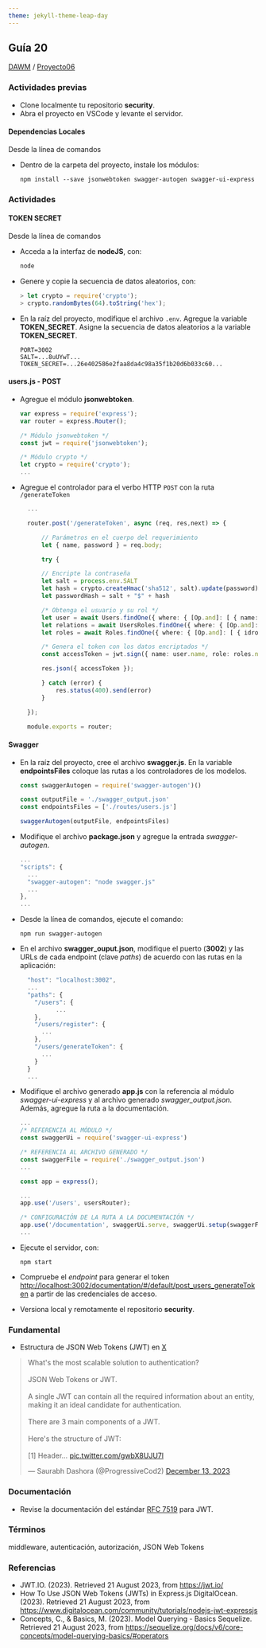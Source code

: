```yaml
---
theme: jekyll-theme-leap-day
---
```


## Guía 20

[DAWM](/DAWM/) / [Proyecto06](/DAWM/proyectos/2023/proyecto06)

### Actividades previas

* Clone localmente tu repositorio **security**.
* Abra el proyecto en VSCode y levante el servidor.

#### Dependencias Locales

Desde la línea de comandos

* Dentro de la carpeta del proyecto, instale los módulos: 

  ```command
  npm install --save jsonwebtoken swagger-autogen swagger-ui-express
  ```

### Actividades

#### TOKEN SECRET

Desde la línea de comandos

* Acceda a la interfaz de **nodeJS**, con:
  
  ```typescript
  node
  ```

* Genere y copie la secuencia de datos aleatorios, con:

  ```typescript
  > let crypto = require('crypto');
  > crypto.randomBytes(64).toString('hex');
  ```

* En la raíz del proyecto, modifique el archivo `.env`. Agregue la variable **TOKEN_SECRET**. Asigne la secuencia de datos aleatorios a la variable **TOKEN_SECRET**.

  ```
  PORT=3002
  SALT=...8uUYwT...
  TOKEN_SECRET=...26e402586e2faa8da4c98a35f1b20d6b033c60...
  ```

#### users.js - POST

* Agregue el módulo **jsonwebtoken**.

  ```typescript
  var express = require('express');
  var router = express.Router();

  /* Módulo jsonwebtoken */
  const jwt = require('jsonwebtoken');

  /* Módulo crypto */
  let crypto = require('crypto');
  ...
  ```

* Agregue el controlador para el verbo HTTP `POST` con la ruta `/generateToken`

  ```typescript
    ...

	router.post('/generateToken', async (req, res,next) => {

		// Parámetros en el cuerpo del requerimiento
		let { name, password } = req.body;

		try {

  		// Encripte la contraseña
  		let salt = process.env.SALT
  		let hash = crypto.createHmac('sha512', salt).update(password).digest("base64");
  		let passwordHash = salt + "$" + hash

  		/* Obtenga el usuario y su rol */
  		let user = await Users.findOne({ where: { [Op.and]: [ { name: name }, { password: passwordHash } ] } })
  		let relations = await UsersRoles.findOne({ where: { [Op.and]: [ { users_iduser: user.iduser } ] } });
  		let roles = await Roles.findOne({ where: { [Op.and]: [ { idrole: relations.roles_idrole } ] } });

  		/* Genera el token con los datos encriptados */
  		const accessToken = jwt.sign({ name: user.name, role: roles.name }, process.env.TOKEN_SECRET);

  		res.json({ accessToken });

		} catch (error) {
			res.status(400).send(error)
		}

	});

	module.exports = router;
  ```

#### Swagger

* En la raíz del proyecto, cree el archivo **swagger.js**. En la variable **endpointsFiles** coloque las rutas a los controladores de los modelos.

  ```typescript
  const swaggerAutogen = require('swagger-autogen')()

  const outputFile = './swagger_output.json'
  const endpointsFiles = ['./routes/users.js']

  swaggerAutogen(outputFile, endpointsFiles)
  ```

* Modifique el archivo **package.json** y agregue la entrada _swagger-autogen_.

  ```typescript
  ...
  "scripts": {
    ...
    "swagger-autogen": "node swagger.js"
    ...
  },
  ...
  ```

* Desde la línea de comandos, ejecute el comando:

  ```command
  npm run swagger-autogen
  ```

* En el archivo **swagger_ouput.json**, modifique el puerto (**3002**) y las URLs de cada endpoint (clave _paths_) de acuerdo con las rutas en la aplicación:

  ```typescript
    "host": "localhost:3002",
    ...
    "paths": {
      "/users": {
    		...
      },
      "/users/register": {
        ...
      },
      "/users/generateToken": {
        ...
      }
    }
    ...
  ```

* Modifique el archivo generado **app.js** con la referencia al módulo _swagger-ui-express_ y al archivo generado _swagger_output.json_. Además, agregue la ruta a la documentación.


  ```typescript
  ...
  /* REFERENCIA AL MÓDULO */
  const swaggerUi = require('swagger-ui-express')

  /* REFERENCIA AL ARCHIVO GENERADO */
  const swaggerFile = require('./swagger_output.json')
  ...

  const app = express();

  ...
  app.use('/users', usersRouter);

  /* CONFIGURACIÓN DE LA RUTA A LA DOCUMENTACIÓN */
  app.use('/documentation', swaggerUi.serve, swaggerUi.setup(swaggerFile))
  ...
  ```

* Ejecute el servidor, con:

  ```command
  npm start
  ```

* Compruebe el _endpoint_ para generar el token [http://localhost:3002/documentation/#/default/post_users_generateToken](http://localhost:3002/documentation/#/default/post_users_generateToken) a partir de las credenciales de acceso.

* Versiona local y remotamente el repositorio **security**.

### Fundamental

* Estructura de JSON Web Tokens (JWT) en [X](https://twitter.com/ProgressiveCod2/status/1734893719290319143)

<blockquote class="twitter-tweet" data-media-max-width="560"><p lang="en" dir="ltr">What&#39;s the most scalable solution to authentication?<br><br>JSON Web Tokens or JWT.<br><br>A single JWT can contain all the required information about an entity, making it an ideal candidate for authentication.<br><br>There are 3 main components of a JWT.<br><br>Here&#39;s the structure of JWT:<br><br>[1] Header… <a href="https://t.co/gwbX8UJU7l">pic.twitter.com/gwbX8UJU7l</a></p>&mdash; Saurabh Dashora (@ProgressiveCod2) <a href="https://twitter.com/ProgressiveCod2/status/1734893719290319143?ref_src=twsrc%5Etfw">December 13, 2023</a></blockquote> <script async src="https://platform.twitter.com/widgets.js" charset="utf-8"></script>

### Documentación

* Revise la documentación del estándar [RFC 7519](https://jwt.io/) para JWT.

### Términos

middleware, autenticación, autorización, JSON Web Tokens

### Referencias

* JWT.IO. (2023). Retrieved 21 August 2023, from https://jwt.io/
* How To Use JSON Web Tokens (JWTs) in Express.js DigitalOcean. (2023). Retrieved 21 August 2023, from https://www.digitalocean.com/community/tutorials/nodejs-jwt-expressjs
* Concepts, C., & Basics, M. (2023). Model Querying - Basics Sequelize. Retrieved 21 August 2023, from https://sequelize.org/docs/v6/core-concepts/model-querying-basics/#operators
